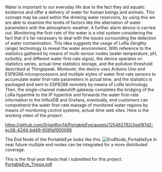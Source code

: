 Water is important to our everyday life due to the fact they aid aquatic existence and offer a delivery of water for human beings and animals. This concept may be used within the drinking water reservoirs, by using this we are able to examine the levels of factors like the alternation of water parameters with the atmospheric weather. A further alarm device is carried out. Monitoring the first-rate of the water is a vital system considering the fact that it's far necessary to deal with the issues surrounding the detection of water contamination. This idea suggests the usage of LoRa (lengthy range) technology to reveal the water environment. With reference to the statistics gathered by means of multi-sensor nodes (water temperature, pH, turbidity, and different water first-rate signs), the device operates on statistics series, actual-time statistics storage, and the pollution threshold described at Thingspeak. Moreover, the device uses Arduino Uno and ESP8266 microprocessors and multiple styles of water first-rate sensors to accumulate water first-rate parameters in actual time, and the statistics is packaged and sent to ESP8266 remotely by means of LoRa technology. Then, the single-channel makeshift gateway completes the bridging of the LoRa hyperlink to the IP hyperlink and forwards the water first-rate information to the InfluxDB and Grafana, eventually, end customers can comprehend the water first-rate manage of monitored water regions by means of monitoring control systems, actual-time web sites.
Here is the working video of the project:

https://github.com/SrijanRoy14/PortableEye/assets/125462792/2ea187d2-ec08-4244-bd49-608faf900066

The End Node of the PortableEye looks like this: 
![EndNode_PortableEye](https://github.com/SrijanRoy14/PortableEye/assets/125462792/69c21828-726f-4ed2-a755-6d65f3fd69d7)
In near future multiple end nodes can be integrated for a more distributed coverage.

This is the final year thesis that I submitted for this project: 
[PortableEye_Thesis.pdf](https://github.com/SrijanRoy14/PortableEye/files/15143108/PortableEye_Thesis.pdf)
